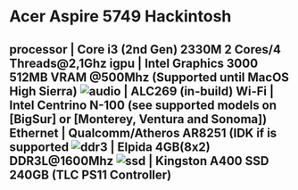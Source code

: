 # Acer Aspire 5749 Hackintosh

processor | Core i3 (2nd Gen) 2330M 2 Cores/4 Threads@2,1Ghz
igpu | Intel Graphics 3000 512MB VRAM @500Mhz (Supported until MacOS High Sierra)
![audio](https://i.imgur.com/A7RRuUn.png) | ALC269 (in-build)
Wi-Fi | Intel Centrino N-100 (see supported models on [BigSur] or [Monterey, Ventura and Sonoma])
Ethernet | Qualcomm/Atheros AR8251 (IDK if is supported
![ddr3](https://i.imgur.com/5MAnSyf.png) | Elpida 4GB(8x2) DDR3L@1600Mhz
![ssd](https://i.imgur.com/pozDx4X.png) | Kingston A400 SSD 240GB (TLC PS11 Controller)
---
